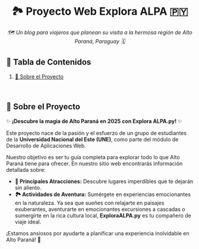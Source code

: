 <div id="top"></div>
<h1 align="center"> 🏞️ Proyecto Web Explora ALPA 🇵🇾</h1>
<p align="center"><i> 🗺️ Un blog para viajeros que planean su visita a la hermosa región de Alto Paraná, Paraguay 🗓️</i></p>

## 📑 Tabla de Contenidos
<ol>
    <li><a href="#about">📌 Sobre el Proyecto</a></li>
</ol>

<br/>

<a name="about"></a>
## 📌 Sobre el Proyecto

✨ **¡Descubre la magia de Alto Paraná en 2025 con Explora ALPA.py!** ✨

Este proyecto nace de la pasión y el esfuerzo de un grupo de estudiantes de la **Universidad Nacional del Este (UNE)**, como parte del módulo de Desarrollo de Aplicaciones Web.

Nuestro objetivo es ser tu guía completa para explorar todo lo que Alto Paraná tiene para ofrecer. En nuestro sitio web encontrarás información detallada sobre:

* **🌟 Principales Atracciones:** Descubre lugares imperdibles que te dejarán sin aliento.
* **🏞️ Actividades de Aventura:** Sumérgete en experiencias emocionantes en la naturaleza.
Ya sea que sueñes con relajarte en paisajes exuberantes, aventurarte en emocionantes excursiones a cascadas o sumergirte en la rica cultura local, **ExploraALPA.py** es tu compañero de viaje ideal.

¡Estamos ansiosos por ayudarte a planificar una experiencia inolvidable en Alto Paraná! 🚀

